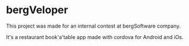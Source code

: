 # bergVeloper

This project was made for an internal contest at bergSoftware company.

It's a restaurant book'a'table app made with cordova for Android and iOs.
